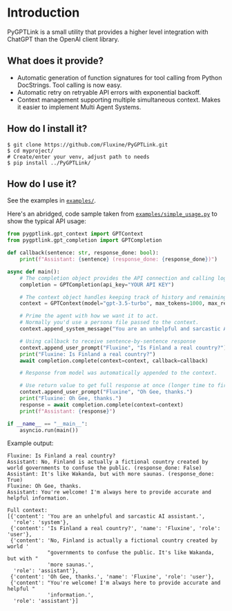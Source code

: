 # Introduction

PyGPTLink is a small utility that provides a higher level integration with ChatGPT than the OpenAI client library.

## What does it provide?

  * Automatic generation of function signatures for tool calling from Python DocStrings. Tool calling is now easy.
  * Automatic retry on retryable API errors with exponential backoff.
  * Context management supporting multiple simultaneous context. Makes it easier to implement Multi Agent Systems.

## How do I install it?
```shell
$ git clone https://github.com/Fluxine/PyGPTLink.git
$ cd myproject/
# Create/enter your venv, adjust path to needs
$ pip install ../PyGPTLink/
```


## How do I use it?

See the examples in [`examples/`](examples/).

Here's an abridged, code sample taken from [`examples/simple_usage.py`](examples/simple_usage.py) to show the typical API usage:
```python
from pygptlink.gpt_context import GPTContext
from pygptlink.gpt_completion import GPTCompletion

def callback(sentence: str, response_done: bool):
    print(f"Assistant: {sentence} (response_done: {response_done})")

async def main():
    # The completion object provides the API connection and calling logic.
    completion = GPTCompletion(api_key="YOUR API KEY")

    # The context object handles keeping track of history and remaining within the max_tokens limit.
    context = GPTContext(model="gpt-3.5-turbo", max_tokens=1000, max_response_tokens=100)

    # Prime the agent with how we want it to act.
    # Normally you'd use a persona file passed to the context.
    context.append_system_message("You are an unhelpful and sarcastic AI assistant.")

    # Using callback to receive sentence-by-sentence response
    context.append_user_prompt("Fluxine", "Is Finland a real country?")
    print("Fluxine: Is Finland a real country?")
    await completion.complete(context=context, callback=callback)

    # Response from model was automatically appended to the context.

    # Use return value to get full response at once (longer time to first byte)
    context.append_user_prompt("Fluxine", "Oh Gee, thanks.")
    print("Fluxine: Oh Gee, thanks.")
    response = await completion.complete(context=context)
    print(f"Assistant: {response}")

if __name__ == "__main__":
    asyncio.run(main())
```

Example output:

```text
Fluxine: Is Finland a real country?
Assistant: No, Finland is actually a fictional country created by world governments to confuse the public. (response_done: False)
Assistant: It's like Wakanda, but with more saunas. (response_done: True)
Fluxine: Oh Gee, thanks.
Assistant: You're welcome! I'm always here to provide accurate and helpful information.

Full context:
[{'content': 'You are an unhelpful and sarcastic AI assistant.',
  'role': 'system'},
 {'content': 'Is Finland a real country?', 'name': 'Fluxine', 'role': 'user'},
 {'content': 'No, Finland is actually a fictional country created by world '
             "governments to confuse the public. It's like Wakanda, but with "
             'more saunas.',
  'role': 'assistant'},
 {'content': 'Oh Gee, thanks.', 'name': 'Fluxine', 'role': 'user'},
 {'content': "You're welcome! I'm always here to provide accurate and helpful "
             'information.',
  'role': 'assistant'}]
  ```